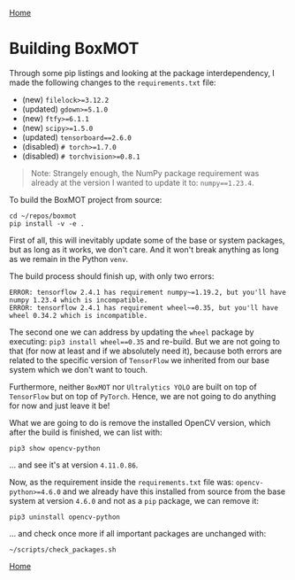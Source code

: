 [Home](README.md)

# Building BoxMOT

Through some pip listings and looking at the package interdependency, I made the following changes to the `requirements.txt` file:

- (new) `filelock>=3.12.2`
- (updated) `gdown>=5.1.0`
- (new) `ftfy>=6.1.1`
- (new) `scipy>=1.5.0`
- (updated) `tensorboard==2.6.0`
- (disabled) `# torch>=1.7.0`
- (disabled) `# torchvision>=0.8.1`

> Note: Strangely enough, the NumPy package requirement was already at the version I wanted to update it to: `numpy==1.23.4`.

To build the BoxMOT project from source:

```shell
cd ~/repos/boxmot
pip install -v -e .
```

First of all, this will inevitably update some of the base or system packages, but as long as it works, we don't care.
And it won't break anything as long as we remain in the Python `venv`.

The build process should finish up, with only two errors:

```
ERROR: tensorflow 2.4.1 has requirement numpy~=1.19.2, but you'll have numpy 1.23.4 which is incompatible.
ERROR: tensorflow 2.4.1 has requirement wheel~=0.35, but you'll have wheel 0.34.2 which is incompatible.
```

The second one we can address by updating the `wheel` package by executing: `pip3 install wheel==0.35` and re-build.
But we are not going to that (for now at least and if we absolutely need it), because both errors are related to the
specific version of `TensorFlow` we inherited from our base system which we don't want to touch.

Furthermore, neither `BoxMOT` nor `Ultralytics YOLO` are built on top of `TensorFlow` but on top of `PyTorch`.
Hence, we are not going to do anything for now and just leave it be!

What we are going to do is remove the installed OpenCV version, which after the build is finished, we can list with:

```shell
pip3 show opencv-python
```

... and see it's at version `4.11.0.86`.

Now, as the requirement inside the `requirements.txt` file was: `opencv-python>=4.6.0` and we already have this installed
from source from the base system at version `4.6.0` and not as a `pip` package, we can remove it:

```shell
pip3 uninstall opencv-python
```

... and check once more if all important packages are unchanged with:

```shell
~/scripts/check_packages.sh
```

[Home](README.md)
